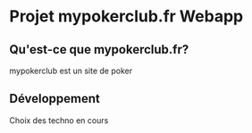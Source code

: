 Projet mypokerclub.fr Webapp
======

Qu'est-ce que mypokerclub.fr?
-----------------

mypokerclub est un site de poker


Développement
-----------------

Choix des techno en cours
